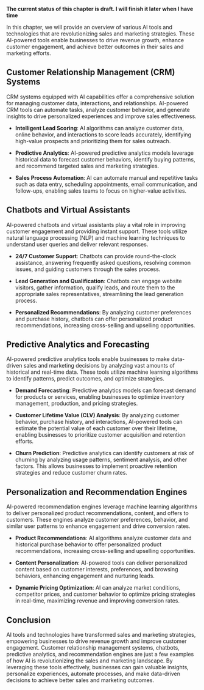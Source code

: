 **The current status of this chapter is draft. I will finish it later when I have time**

In this chapter, we will provide an overview of various AI tools and technologies that are revolutionizing sales and marketing strategies. These AI-powered tools enable businesses to drive revenue growth, enhance customer engagement, and achieve better outcomes in their sales and marketing efforts.

Customer Relationship Management (CRM) Systems
----------------------------------------------

CRM systems equipped with AI capabilities offer a comprehensive solution for managing customer data, interactions, and relationships. AI-powered CRM tools can automate tasks, analyze customer behavior, and generate insights to drive personalized experiences and improve sales effectiveness.

* **Intelligent Lead Scoring**: AI algorithms can analyze customer data, online behavior, and interactions to score leads accurately, identifying high-value prospects and prioritizing them for sales outreach.

* **Predictive Analytics**: AI-powered predictive analytics models leverage historical data to forecast customer behaviors, identify buying patterns, and recommend targeted sales and marketing strategies.

* **Sales Process Automation**: AI can automate manual and repetitive tasks such as data entry, scheduling appointments, email communication, and follow-ups, enabling sales teams to focus on higher-value activities.

Chatbots and Virtual Assistants
-------------------------------

AI-powered chatbots and virtual assistants play a vital role in improving customer engagement and providing instant support. These tools utilize natural language processing (NLP) and machine learning techniques to understand user queries and deliver relevant responses.

* **24/7 Customer Support**: Chatbots can provide round-the-clock assistance, answering frequently asked questions, resolving common issues, and guiding customers through the sales process.

* **Lead Generation and Qualification**: Chatbots can engage website visitors, gather information, qualify leads, and route them to the appropriate sales representatives, streamlining the lead generation process.

* **Personalized Recommendations**: By analyzing customer preferences and purchase history, chatbots can offer personalized product recommendations, increasing cross-selling and upselling opportunities.

Predictive Analytics and Forecasting
------------------------------------

AI-powered predictive analytics tools enable businesses to make data-driven sales and marketing decisions by analyzing vast amounts of historical and real-time data. These tools utilize machine learning algorithms to identify patterns, predict outcomes, and optimize strategies.

* **Demand Forecasting**: Predictive analytics models can forecast demand for products or services, enabling businesses to optimize inventory management, production, and pricing strategies.

* **Customer Lifetime Value (CLV) Analysis**: By analyzing customer behavior, purchase history, and interactions, AI-powered tools can estimate the potential value of each customer over their lifetime, enabling businesses to prioritize customer acquisition and retention efforts.

* **Churn Prediction**: Predictive analytics can identify customers at risk of churning by analyzing usage patterns, sentiment analysis, and other factors. This allows businesses to implement proactive retention strategies and reduce customer churn rates.

Personalization and Recommendation Engines
------------------------------------------

AI-powered recommendation engines leverage machine learning algorithms to deliver personalized product recommendations, content, and offers to customers. These engines analyze customer preferences, behavior, and similar user patterns to enhance engagement and drive conversion rates.

* **Product Recommendations**: AI algorithms analyze customer data and historical purchase behavior to offer personalized product recommendations, increasing cross-selling and upselling opportunities.

* **Content Personalization**: AI-powered tools can deliver personalized content based on customer interests, preferences, and browsing behaviors, enhancing engagement and nurturing leads.

* **Dynamic Pricing Optimization**: AI can analyze market conditions, competitor prices, and customer behavior to optimize pricing strategies in real-time, maximizing revenue and improving conversion rates.

Conclusion
----------

AI tools and technologies have transformed sales and marketing strategies, empowering businesses to drive revenue growth and improve customer engagement. Customer relationship management systems, chatbots, predictive analytics, and recommendation engines are just a few examples of how AI is revolutionizing the sales and marketing landscape. By leveraging these tools effectively, businesses can gain valuable insights, personalize experiences, automate processes, and make data-driven decisions to achieve better sales and marketing outcomes.
